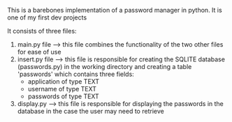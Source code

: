 This is a barebones implementation of a password manager in python.
It is one of my first dev projects

It consists of three files:
  1) main.py file --> this file combines the functionality of the two other files for ease of use
  2) insert.py file --> this file is responsible for creating the SQLITE  database (passwords.py) in the working directory and creating a table 'passwords' which contains three fields:
     - application of type TEXT
     - username of type TEXT
     - passwords of type TEXT
  3) display.py --> this file is responsible for displaying the passwords in the database in the case the user may need to retrieve



            
     
